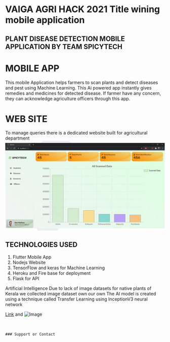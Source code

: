 # VAIGA AGRI HACK 2021 Title wining mobile application
## PLANT DISEASE DETECTION MOBILE APPLICATION BY TEAM SPICYTECH
# MOBILE APP
This mobile Application helps farmers to scan plants and detect diseases and pest using Machine Learning. This Ai powered app instantly gives remedies and medicines for detected disease. If farmer have any concern, they can acknowledge agriculture officers through this app.

# WEB SITE
To manage queries there is a dedicated website built for agricultural department
![](4.png?raw=true "")

## TECHNOLOGIES USED
1. Flutter Mobile App
2. Nodejs Website
3. TensorFlow and keras for Machine Learning
4. Heroku and Fire base for deployment
5. Flask for API

Artificial Intelligence
Due to lack of image datasets for native plants of Kerala we collected image dataset own our own
The AI model is created using a technique called Transfer Learning using InceptionV3 neural network

[Link](url) and ![Image](src)
```


### Support or Contact
